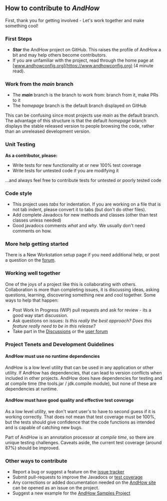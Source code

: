 ## How to contribute to _AndHow_

First, thank you for getting involved - Let's work together and make something cool!

### First Steps
* _**Star**_ the AndHow project on GitHub.
This raises the profile of AndHow a bit and may help others become contributors.
* If you are unfamiliar with the project, read through the home page at
[www.andhowconfig.org](https://www.andhowconfig.org) (4 minute read).

### Work from the _main_ branch
* The _**main**_ branch is the branch to work from: branch from it, make PRs to it
* The _homepage_ branch is the default branch displayed on GitHub

This can be confusing since most projects use _main_ as the default branch.  The advantage of this
structure is that the default _homepage_ branch displays the stable released version to people
browsing the code, rather than an unreleased development version.

### Unit Testing
**As a contributor, please:**
* Write tests for new functionality at or new 100% test coverage
* Write tests for untested code if you are modifying it

...and always feel free to contribute tests for untested or poorly tested code

### Code style
* This project uses _tabs_ for indentation. 
If you are working on a file that is not tab indent, please convert it to tabs (but don't do other files).
* Add complete Javadocs for new methods and classes (other than test classes unless needed)
* Good javadocs comments _what_ and _why_.  We usually don't need comments on how.

### More help getting started
There is a New Workstation setup page if you need additional help, or post a question on the
[forum](https://groups.google.com/g/andhowuser).

### Working well together
One of the joys of a project like this is collaborating with others.
Collaboration is more than completing issues, it is discussing ideas, asking questions, learning,
discovering something new and cool together.  Some ways to help that happen:
* Post Work In Progress (WIP) pull requests and ask for review - its a good way start discussion.
* Ask questions on issues:  _Is this really the best approach?  Does this feature really need to
be in this release?_
* Take part in the [Discussions](https://github.com/eeverman/andhow/discussions) or the
[user forum](https://groups.google.com/g/andhowuser)

### Project Tenets and Development Guidelines
#### AndHow must use no runtime dependencies
AndHow is a low level utility that can be used in any application or other utility.
If AndHow has dependencies, that can lead to version conflicts when included in other projects.
AndHow does have dependencies for testing and at compile time (the tools.jar / jdk.compile module),
but none of these are dependencies at runtime.

#### AndHow must have good quality and effective test coverage
As a low level utility, we don't want user's to have to second guess if it is working correctly.
That does not mean that test coverage must be 100%, but the tests should give confidence that
the code functions as intended and is capable of catching new bugs.

Part of AndHow is an annotation processor at _compile time_, so there are unique testing challenges.
Caveats aside, the current test coverage (around 87%) should be improved. 

### Other ways to contribute
* Report a bug or suggest a feature on the [issue tracker](https://github.com/eeverman/andhow/issues)
* Submit pull-requests to improve the Javadocs or [test coverage](https://app.codecov.io/gh/eeverman/andhow)
* Any corrections or added documentation needed on the [AndHow site](https://www.andhowconfig.org)
can be opened as an issue on the project.
* Suggest a new example for the [AndHow Samples Project](https://github.com/eeverman/andhow-samples)